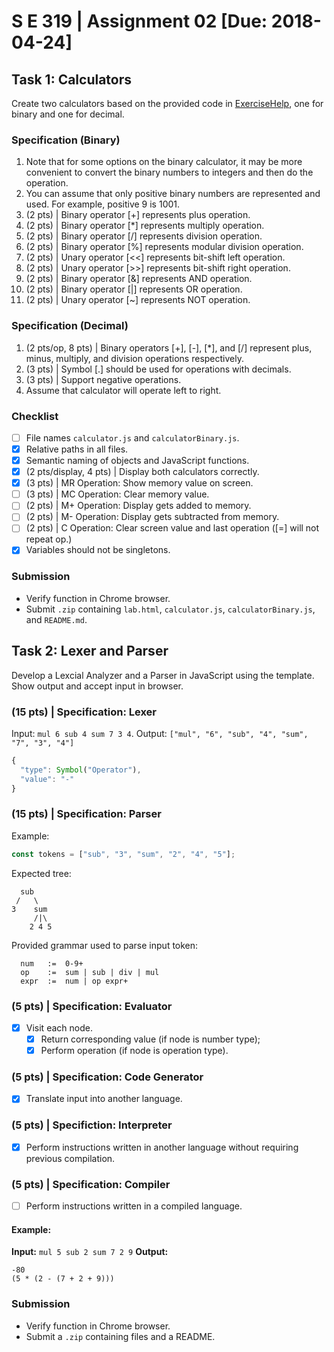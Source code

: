 # S E 319 | Assignment 02 [Due: 2018-04-24]

## Task 1: Calculators

Create two calculators based on the provided code in [ExerciseHelp](./doc/prof-help/), one for binary and one for decimal.

### Specification (Binary)
1. Note that for some options on the binary calculator, it may be more convenient to convert the binary numbers to integers and then do the operation.
2. You can assume that only positive binary numbers are represented and used. For example, positive 9 is 1001.
3. (2 pts) | Binary operator [+] represents plus operation.
4. (2 pts) | Binary operator [\*] represents multiply operation.
5. (2 pts) | Binary operator [/] represents division operation.
6. (2 pts) | Binary operator [%] represents modular division operation.
7. (2 pts) | Unary operator [<<] represents bit-shift left operation.
8. (2 pts) | Unary operator [>>] represents bit-shift right operation.
9. (2 pts) | Binary operator [&] represents AND operation.
10. (2 pts) | Binary operator [|] represents OR operation.
11. (2 pts) | Unary operator [~] represents NOT operation.

### Specification (Decimal)
1. (2 pts/op, 8 pts) | Binary operators [+], [-], [\*], and [/] represent plus, minus, multiply, and division operations respectively.
2. (3 pts) | Symbol [.] should be used for operations with decimals.
3. (3 pts) | Support negative operations.
4. Assume that calculator will operate left to right.

### Checklist
- [ ] File names ``calculator.js`` and ``calculatorBinary.js``.
- [x] Relative paths in all files.
- [x] Semantic naming of objects and JavaScript functions.
- [x] (2 pts/display, 4 pts) | Display both calculators correctly.
- [x] (3 pts) | MR Operation: Show memory value on screen.
- [ ] (3 pts) | MC Operation: Clear memory value.
- [ ] (2 pts) | M+ Operation: Display gets added to memory.
- [ ] (2 pts) | M- Operation: Display gets subtracted from memory.
- [ ] (2 pts) | C Operation: Clear screen value and last operation ([=] will not repeat op.)
- [x] Variables should not be singletons.

### Submission
- Verify function in Chrome browser.
- Submit ``.zip`` containing ``lab.html``, ``calculator.js``, ``calculatorBinary.js``, and ``README.md``.

## Task 2: Lexer and Parser

Develop a Lexcial Analyzer and a Parser in JavaScript using the template. Show output and accept input in browser.

### (15 pts) | Specification: Lexer

Input: ``mul 6 sub 4 sum 7 3 4``.
Output: ``["mul", "6", "sub", "4", "sum", "7", "3", "4"]``

```javascript
{
  "type": Symbol("Operator"),
  "value": "-"
}
```

### (15 pts) | Specification: Parser

Example:
```javascript
const tokens = ["sub", "3", "sum", "2", "4", "5"];
```
Expected tree:
```
  sub
 /   \
3    sum
     /|\
    2 4 5
```

Provided grammar used to parse input token:
```
  num   :=  0-9+
  op    :=  sum | sub | div | mul
  expr  :=  num | op expr+
```

### (5 pts) | Specification: Evaluator
- [x] Visit each node.
  - [x] Return corresponding value (if node is number type);
  - [x] Perform operation (if node is operation type).

### (5 pts) | Specification: Code Generator
- [x] Translate input into another language.

### (5 pts) | Specifiction: Interpreter
- [x] Perform instructions written in another language without requiring previous compilation.

### (5 pts) | Specification: Compiler
- [ ] Perform instructions written in a compiled language.

#### Example:
**Input:** ``mul 5 sub 2 sum 7 2 9``
**Output:**
```
-80
(5 * (2 - (7 + 2 + 9)))
```

### Submission
- Verify function in Chrome browser.
- Submit a ``.zip`` containing files and a README.
